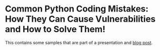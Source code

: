 # Common Python Coding Mistakes: How They Can Cause Vulnerabilities and How to Solve Them! 

This contains some samples that are part of a presentation and [blog post](https://blogs.cisco.com/developer/).
